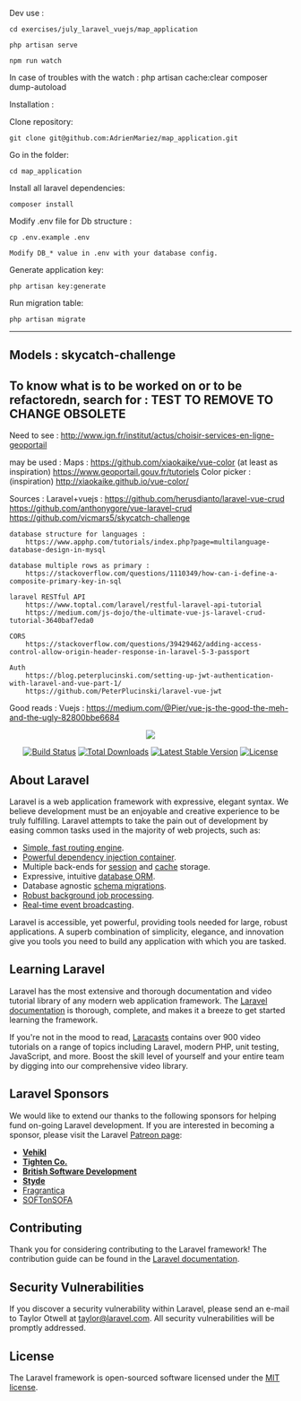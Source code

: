 Dev use :

    cd exercises/july_laravel_vuejs/map_application

    php artisan serve

    npm run watch

In case of troubles with the watch :
    php artisan cache:clear
    composer dump-autoload


Installation :

Clone repository:

    git clone git@github.com:AdrienMariez/map_application.git

Go in the folder:

    cd map_application

Install all laravel dependencies:

    composer install

Modify .env file for Db structure :

    cp .env.example .env

    Modify DB_* value in .env with your database config.

Generate application key:

    php artisan key:generate

Run migration table:

    php artisan migrate

-------------------
Models :
skycatch-challenge
-------------------
To know what is to be worked on or to be refactoredn, search for :
TEST
TO REMOVE
TO CHANGE
OBSOLETE
-------------------

Need to see :
    http://www.ign.fr/institut/actus/choisir-services-en-ligne-geoportail

may be used :
    Maps :
        https://github.com/xiaokaike/vue-color
        (at least as inspiration)
        https://www.geoportail.gouv.fr/tutoriels
    Color picker : (inspiration)
        http://xiaokaike.github.io/vue-color/

Sources :
    Laravel+vuejs :
        https://github.com/herusdianto/laravel-vue-crud
        https://github.com/anthonygore/vue-laravel-crud
        https://github.com/vicmars5/skycatch-challenge

    database structure for languages :
        https://www.apphp.com/tutorials/index.php?page=multilanguage-database-design-in-mysql

    database multiple rows as primary :
        https://stackoverflow.com/questions/1110349/how-can-i-define-a-composite-primary-key-in-sql

    laravel RESTful API
        https://www.toptal.com/laravel/restful-laravel-api-tutorial
        https://medium.com/js-dojo/the-ultimate-vue-js-laravel-crud-tutorial-3640baf7eda0

    CORS
        https://stackoverflow.com/questions/39429462/adding-access-control-allow-origin-header-response-in-laravel-5-3-passport

    Auth
        https://blog.peterplucinski.com/setting-up-jwt-authentication-with-laravel-and-vue-part-1/
        https://github.com/PeterPlucinski/laravel-vue-jwt


Good reads :
    Vuejs :
        https://medium.com/@Pier/vue-js-the-good-the-meh-and-the-ugly-82800bbe6684

<p align="center"><img src="https://laravel.com/assets/img/components/logo-laravel.svg"></p>

<p align="center">
<a href="https://travis-ci.org/laravel/framework"><img src="https://travis-ci.org/laravel/framework.svg" alt="Build Status"></a>
<a href="https://packagist.org/packages/laravel/framework"><img src="https://poser.pugx.org/laravel/framework/d/total.svg" alt="Total Downloads"></a>
<a href="https://packagist.org/packages/laravel/framework"><img src="https://poser.pugx.org/laravel/framework/v/stable.svg" alt="Latest Stable Version"></a>
<a href="https://packagist.org/packages/laravel/framework"><img src="https://poser.pugx.org/laravel/framework/license.svg" alt="License"></a>
</p>

## About Laravel

Laravel is a web application framework with expressive, elegant syntax. We believe development must be an enjoyable and creative experience to be truly fulfilling. Laravel attempts to take the pain out of development by easing common tasks used in the majority of web projects, such as:

- [Simple, fast routing engine](https://laravel.com/docs/routing).
- [Powerful dependency injection container](https://laravel.com/docs/container).
- Multiple back-ends for [session](https://laravel.com/docs/session) and [cache](https://laravel.com/docs/cache) storage.
- Expressive, intuitive [database ORM](https://laravel.com/docs/eloquent).
- Database agnostic [schema migrations](https://laravel.com/docs/migrations).
- [Robust background job processing](https://laravel.com/docs/queues).
- [Real-time event broadcasting](https://laravel.com/docs/broadcasting).

Laravel is accessible, yet powerful, providing tools needed for large, robust applications. A superb combination of simplicity, elegance, and innovation give you tools you need to build any application with which you are tasked.

## Learning Laravel

Laravel has the most extensive and thorough documentation and video tutorial library of any modern web application framework. The [Laravel documentation](https://laravel.com/docs) is thorough, complete, and makes it a breeze to get started learning the framework.

If you're not in the mood to read, [Laracasts](https://laracasts.com) contains over 900 video tutorials on a range of topics including Laravel, modern PHP, unit testing, JavaScript, and more. Boost the skill level of yourself and your entire team by digging into our comprehensive video library.

## Laravel Sponsors

We would like to extend our thanks to the following sponsors for helping fund on-going Laravel development. If you are interested in becoming a sponsor, please visit the Laravel [Patreon page](http://patreon.com/taylorotwell):

- **[Vehikl](http://vehikl.com)**
- **[Tighten Co.](https://tighten.co)**
- **[British Software Development](https://www.britishsoftware.co)**
- **[Styde](https://styde.net)**
- [Fragrantica](https://www.fragrantica.com)
- [SOFTonSOFA](https://softonsofa.com/)

## Contributing

Thank you for considering contributing to the Laravel framework! The contribution guide can be found in the [Laravel documentation](http://laravel.com/docs/contributions).

## Security Vulnerabilities

If you discover a security vulnerability within Laravel, please send an e-mail to Taylor Otwell at taylor@laravel.com. All security vulnerabilities will be promptly addressed.

## License

The Laravel framework is open-sourced software licensed under the [MIT license](http://opensource.org/licenses/MIT).
